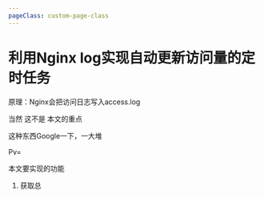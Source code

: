 ```yaml
---
pageClass: custom-page-class
---
```


# 利用Nginx log实现自动更新访问量的定时任务

原理：Nginx会把访问日志写入access.log

当然 这不是 本文的重点

这种东西Google一下，一大堆

Pv=

本文要实现的功能
1. 获取总
